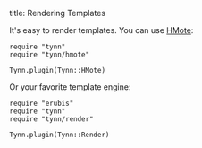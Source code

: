 title: Rendering Templates

It's easy to render templates. You can use [HMote][hmote]:

    require "tynn"
    require "tynn/hmote"

    Tynn.plugin(Tynn::HMote)

Or your favorite template engine:

    require "erubis"
    require "tynn"
    require "tynn/render"

    Tynn.plugin(Tynn::Render)

[hmote]: https://github.com/harmoni/hmote
